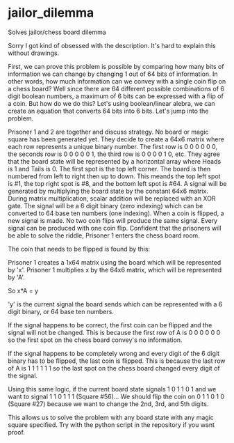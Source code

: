 # jailor_dilemma
Solves jailor/chess board dilemma

Sorry I got kind of obsessed with the description. It's hard to explain this without drawings.

First, we can prove this problem is possible by comparing how many bits of information we can change
    by changing 1 out of 64 bits of information.
In other words, how much information can we convey with a single coin flip on a chess board?
Well since there are 64 different possible combinations of 6 digit boolean numbers, a maximum of 6 bits can be
    expressed with a flip of a coin.
But how do we do this? Let's using boolean/linear alebra, we can create an equation that converts 64 bits into 6 bits.
Let's jump into the problem.

Prisoner 1 and 2 are together and discuss strategy. No board or magic square has been generated yet.
They decide to create a 64x6 matrix where each row represents a unique binary number.
The first row is 0 0 0 0 0 0, the seconds row is 0 0 0 0 0 1, the third row is 0 0 0 0 1 0, etc.
They agree that the board state will be represented by a horizontal array where Heads is 1 and Tails is 0.
The first spot is the top left corner. The board is then numbered from left to right then up to down.
This meands the top left spot is #1, the top right spot is #8, and the bottom left spot is #64.
A signal will be generated by multiplying the board state by the constant 64x6 matrix.
During matrix multiplication, scalar addition will be replaced with an XOR gate.
The signal will be a 6 digit binary (zero indexing) which can be converted to 64 base ten numbers (one indexing).
When a coin is flipped, a new signal is made.
No two coin flips will produce the same signal.
Every signal can be produced with one coin flip.
Confident that the prisoners will be able to solve the riddle, Prisoner 1 enters the chess board room.

The coin that needs to be flipped is found by this:

Prisoner 1 creates a 1x64 matrix using the board which will be represented by 'x'.
Prisoner 1 multiplies x by the 64x6 matrix, which will be represented by 'A'.

So x\*A = y

'y' is the current signal the board sends which can be represented with a 6 digit binary, or 64 base ten numbers.

If the signal happens to be correct, the first coin can be flipped and the signal will not be changed.
This is because the first row of A is 0 0 0 0 0 0 so the first spot on the chess board convey's no information.

If the signal happens to be completely wrong and every digit of the 6 digit binary has to be flipped, the last coin is flipped.
This is because the last row of A is 1 1 1 1 1 1 so the last spot on the chess board changed every digit of the signal.

Using this same logic, if the current board state signals 1 0 1 1 0 1 and we want to signal 1 1 0 1 1 1 (Square #56)...
We should flip the coin on 0 1 1 0 1 0 (Square #27) because we want to change the 2nd, 3rd, and 5th digits.

This allows us to solve the problem with any board state with any magic square specified.
Try with the python script in the repository if you want proof.
